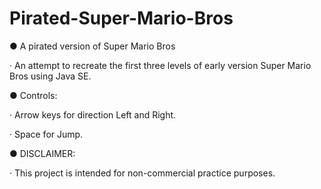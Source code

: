 # Pirated-Super-Mario-Bros
● A pirated version of Super Mario Bros 

· An attempt to recreate the first three levels of early version Super Mario Bros using Java SE.


● Controls:

· Arrow keys for direction Left and Right.

· Space for Jump.

● DISCLAIMER:

· This project is intended for non-commercial practice purposes.
